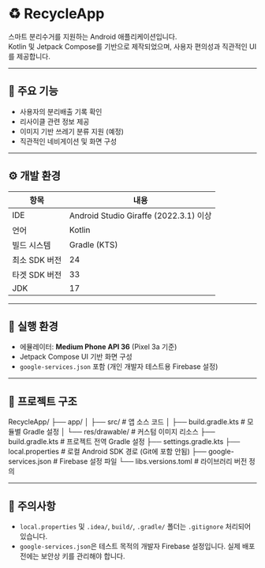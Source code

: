 # ♻️ RecycleApp

스마트 분리수거를 지원하는 Android 애플리케이션입니다.  
Kotlin 및 Jetpack Compose를 기반으로 제작되었으며, 사용자 편의성과 직관적인 UI를 제공합니다.

---

## 📱 주요 기능

- 사용자의 분리배출 기록 확인
- 리사이클 관련 정보 제공
- 이미지 기반 쓰레기 분류 지원 (예정)
- 직관적인 네비게이션 및 화면 구성

---

## ⚙️ 개발 환경

| 항목              | 내용                                |
|------------------|-------------------------------------|
| IDE              | Android Studio Giraffe (2022.3.1) 이상 |
| 언어              | Kotlin                              |
| 빌드 시스템       | Gradle (KTS)                        |
| 최소 SDK 버전     | 24                                  |
| 타겟 SDK 버전     | 33                                  |
| JDK              | 17                                  |

---

## 🧪 실행 환경

- 에뮬레이터: **Medium Phone API 36** (Pixel 3a 기준)
- Jetpack Compose UI 기반 화면 구성
- `google-services.json` 포함 (개인 개발자 테스트용 Firebase 설정)

---

## 📁 프로젝트 구조

RecycleApp/
├── app/
│ ├── src/ # 앱 소스 코드
│ ├── build.gradle.kts # 모듈별 Gradle 설정
│ └── res/drawable/ # 커스텀 이미지 리소스
├── build.gradle.kts # 프로젝트 전역 Gradle 설정
├── settings.gradle.kts
├── local.properties # 로컬 Android SDK 경로 (Git에 포함 안됨)
├── google-services.json # Firebase 설정 파일
└── libs.versions.toml # 라이브러리 버전 정의

---

## 🔐 주의사항

- `local.properties` 및 `.idea/`, `build/`, `.gradle/` 폴더는 `.gitignore` 처리되어 있습니다.
- `google-services.json`은 테스트 목적의 개발자 Firebase 설정입니다. 실제 배포 전에는 보안상 키를 관리해야 합니다.


